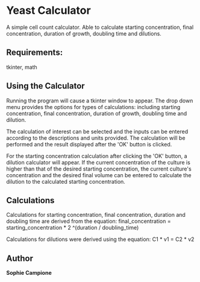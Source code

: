 # Yeast Calculator
A simple cell count calculator. Able to calculate starting concentration, final concentration, duration of growth, doubling time and dilutions.

## Requirements:
tkinter, math

## Using the Calculator
Running the program will cause a tkinter window to appear. The drop down menu provides the options for types of calculations: including starting concentration, final concentration, duration of growth, doubling time and dilution. 

The calculation of interest can be selected and the inputs can be entered according to the descriptions and units provided. The calculation will be performed and the result displayed after the 'OK' button is clicked.

For the starting concentration calculation after clicking the 'OK' button, a dilution calculator will appear. If the current concentration of the culture is higher than that of the desired starting concentration, the current culture's concentration and the desired final volume can be entered to calculate the dilution to the calculated starting concentration.

## Calculations

Calculations for starting concentration, final concentration, duration and doubling time are derived from the equation:
final_concentration = starting_concentration * 2 ^(duration / doubling_time)

Calculations for dilutions were derived using the equation:
C1 * v1 = C2 * v2


## Author
**Sophie Campione**
